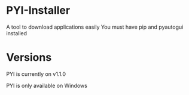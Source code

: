 # PYI-Installer
A tool to download applications easily
You must have pip and pyautogui installed
# Versions
PYI is currently on v1.1.0

PYI is only available on Windows
